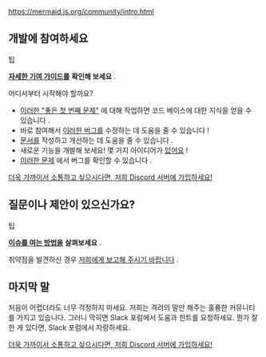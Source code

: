 

https://mermaid.js.org/community/intro.html

## 개발에 참여하세요

팁

[**자세한 기여 가이드를**](https://mermaid.js.org/community/contributing.html) **확인해 보세요** .

어디서부터 시작해야 할까요?

- [이러한 "좋은 첫 번째 문제"](https://github.com/mermaid-js/mermaid/issues?utf8=%E2%9C%93&q=is%3Aissue+is%3Aopen+label%3A%22Good+first+issue%21%22+) 에 대해 작업하면 코드 베이스에 대한 지식을 얻을 수 있습니다 .
- 바로 참여해서 [이러한 버그를](https://github.com/mermaid-js/mermaid/issues?q=is%3Aissue+is%3Aopen+label%3A%22Type%3A+Bug+%2F+Error%22++label%3A%22Contributor+needed%22+) 수정하는 데 도움을 줄 수 있습니다 !
- [문서를](https://github.com/mermaid-js/mermaid/issues?q=is%3Aissue+is%3Aopen+label%3A%22Area%3A+Documentation%22) 작성하고 개선하는 데 도움을 줄 수 있습니다 .
- 새로운 기능을 개발해 보세요! 몇 가지 아이디어가 [있어요](https://github.com/mermaid-js/mermaid/issues?q=is%3Aissue+is%3Aopen+label%3A%22Area%3A+Development%22+label%3A%22Type%3A+Enhancement%22+label%3A%22Status%3A+Approved%22+) !
- [이러한 문제](https://github.com/mermaid-js/mermaid/issues?q=is%3Aissue+is%3Aopen+label%3A%22Status%3A+Triage%22++label%3A%22Type%3A+Bug+%2F+Error%22) 에서 버그를 확인할 수 있습니다 .

[더욱 가까이서 소통하고 싶으시다면, 저희 Discord 서버에 가입하세요!](https://discord.gg/sKeNQX4Wtj)

## 질문이나 제안이 있으신가요?

팁

[**이슈를 여는 방법을**](https://mermaid.js.org/community/questions-and-suggestions.html) **살펴보세요** .

취약점을 발견하신 경우 [저희에게 보고해 주시기 바랍니다](https://mermaid.js.org/community/security.html) .


## 마지막 말

처음이 어렵더라도 너무 걱정하지 마세요. 저희는 격려의 말만 해주는 훌륭한 커뮤니티를 가지고 있습니다. 그러니 막히면 Slack 포럼에서 도움과 힌트를 요청하세요. 뭔가 잘한 게 있다면, Slack 포럼에서 자랑하세요.

[더욱 가까이서 소통하고 싶으시다면, 저희 Discord 서버에 가입하세요!](https://discord.gg/sKeNQX4Wtj)